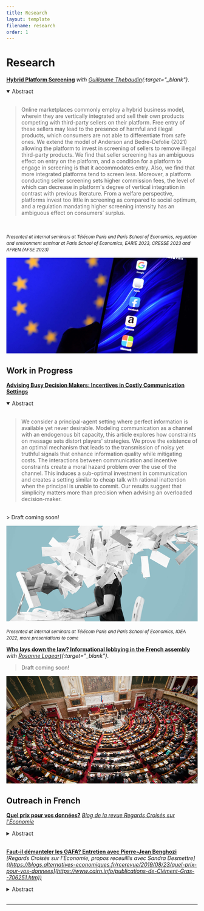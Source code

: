 ```yaml
---
title: Research
layout: template
filename: research
order: 1
--- 
```


# Research

**[Hybrid Platform Screening]()**  *with [Guillaume Thebaudin](https://www.linkedin.com/in/guillaumethebaudin){:target="_blank"}.*
<details open>
  <summary> Abstract </summary>  
  <br>
  <blockquote>
    Online marketplaces commonly employ a hybrid business model, wherein they are vertically integrated and sell their own products competing with third-party sellers on their platform. Free entry of these sellers may lead to the presence of harmful and illegal products, which consumers are not able to differentiate from safe ones. We extend the model of Anderson and Bedre-Defolie (2021) allowing the platform to invest in screening of sellers to remove illegal third-party products. We find that seller screening has an ambiguous effect on entry on the platform, and a condition for a platform to engage in screening is that it accommodates entry. Also, we find that more integrated platforms tend to screen less. Moreover, a platform conducting seller screening sets higher commission fees, the level of which can decrease in platform's degree of vertical integration in contrast with previous literature. From a welfare perspective, platforms invest too little in screening as compared to social optimum, and a regulation mandating higher screening intensity has an ambiguous effect on consumers’ surplus.
  </blockquote>
</details> 
<br>

<small>*Presented at internal seminars at Télécom Paris and Paris School of Economics, regulation and environment seminar at Paris School of Economics, EARIE 2023, CRESSE 2023 and AFREN (AFSE 2023)*</small>

![](https://raw.githubusercontent.com/grasclement/grasclement.github.io/main/images/Createur_JUSTINTALLIS_Credits_AFP.jpg)


## Work in Progress


**[Advising Busy Decision Makers: Incentives in Costly Communication Settings]()**   
<details open>
  <summary> Abstract </summary> 
  <br>
  <blockquote>
    We consider a principal-agent setting where perfect information is available yet never desirable. Modeling communication as a channel with an endogenous bit capacity, this article explores how constraints on message sets distort players' strategies. We prove the existence of an optimal mechanism that leads to the transmission of noisy yet truthful signals that enhance information quality while mitigating costs. The interactions between communication and incentive constraints create a moral hazard problem over the use of the channel. This induces a sub-optimal investment in communication and creates a setting similar to cheap talk with rational inattention when the principal is unable to commit. Our results suggest that simplicity matters more than precision when advising an overloaded decision-maker.
  </blockquote>
 </details>
<br>
  > Draft coming soon!
  
![](https://raw.githubusercontent.com/grasclement/grasclement.github.io/main/images/overload.jpeg)

<small>*Presented at internal seminars at Télécom Paris and Paris School of Economics, IOEA 2022, more presentations to come*</small>

**[Who lays down the law?  Informational lobbying in the French assembly]()**  *with [Rosanne Logeart](https://rosannelogeart.github.io/){:target="_blank"}.*
  > Draft coming soon!

![](https://raw.githubusercontent.com/grasclement/grasclement.github.io/main/images/AN.jpg)

## Outreach in French

**[Quel prix pour vos données?]()**  *[Blog de la revue Regards Croisés sur l'Économie](https://blogs.alternatives-economiques.fr/rcerevue/2019/08/23/quel-prix-pour-vos-donnees)*
<details>
  <summary> Abstract </summary> 
  <br>
  <blockquote>
   Le *[23e numéro de Regards croisés sur l'économie]([https://blogs.alternatives-economiques.fr/rcerevue/2019/08/23/quel-prix-pour-vos-donnees](https://www.editionsladecouverte.fr/donner_ses_donnees-9782348042775))*, Donner ses données, contient toutes les clefs pour comprendre les débats du moment autour des données personnelles et de l'économie du numérique. Ce billet propose d'aller encore plus loin, en analysant le pouvoir que confère vos données aux entreprises qui les collectent.
  </blockquote>
 </details>
<br>

**[Faut-il démanteler les GAFA? Entretien avec Pierre-Jean Benghozi]()**  *[Regards Croisés sur l'Économie,  propos receuillis avec Sandra Desmettre]((https://blogs.alternatives-economiques.fr/rcerevue/2019/08/23/quel-prix-pour-vos-donnees](https://www.cairn.info/publications-de-Clément-Gras--706251.htm))*
<details>
  <summary> Abstract </summary> 
  <br>
  <blockquote>
   Interview réalisé dans le cadre du *[25e numéro de Regards croisés sur l'économie]((https://www.cairn.info/revue-regards-croises-sur-l-economie-2019-2.htm))*
  </blockquote>
 </details>
<br>
  


---



